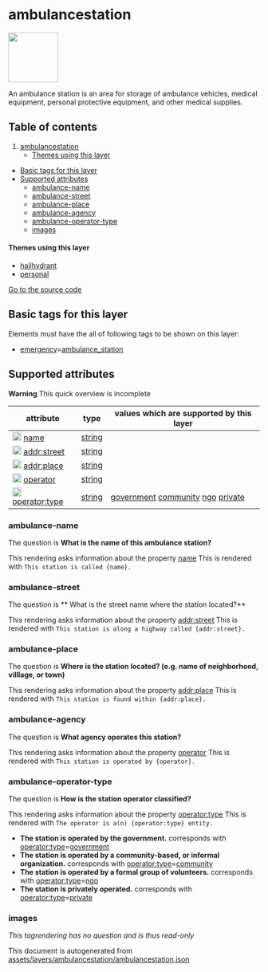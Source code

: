 

 ambulancestation 
==================



<img src='https://mapcomplete.osm.be/./assets/themes/hailhydrant/Twemoji_1f691.svg' height="100px"> 

An ambulance station is an area for storage of ambulance vehicles, medical equipment, personal protective equipment, and other medical supplies.




## Table of contents

1. [ambulancestation](#ambulancestation)
      * [Themes using this layer](#themes-using-this-layer)
  - [Basic tags for this layer](#basic-tags-for-this-layer)
  - [Supported attributes](#supported-attributes)
    + [ambulance-name](#ambulance-name)
    + [ambulance-street](#ambulance-street)
    + [ambulance-place](#ambulance-place)
    + [ambulance-agency](#ambulance-agency)
    + [ambulance-operator-type](#ambulance-operator-type)
    + [images](#images)










#### Themes using this layer 





  - [hailhydrant](https://mapcomplete.osm.be/hailhydrant)
  - [personal](https://mapcomplete.osm.be/personal)


[Go to the source code](../assets/layers/ambulancestation/ambulancestation.json)



 Basic tags for this layer 
---------------------------



Elements must have the all of following tags to be shown on this layer:



  - <a href='https://wiki.openstreetmap.org/wiki/Key:emergency' target='_blank'>emergency</a>=<a href='https://wiki.openstreetmap.org/wiki/Tag:emergency%3Dambulance_station' target='_blank'>ambulance_station</a>




 Supported attributes 
----------------------



**Warning** This quick overview is incomplete



attribute | type | values which are supported by this layer
----------- | ------ | ------------------------------------------
[<img src='https://mapcomplete.osm.be/assets/svg/statistics.svg' height='18px'>](https://taginfo.openstreetmap.org/keys/name#values) [name](https://wiki.openstreetmap.org/wiki/Key:name) | [string](../SpecialInputElements.md#string) | 
[<img src='https://mapcomplete.osm.be/assets/svg/statistics.svg' height='18px'>](https://taginfo.openstreetmap.org/keys/addr:street#values) [addr:street](https://wiki.openstreetmap.org/wiki/Key:addr:street) | [string](../SpecialInputElements.md#string) | 
[<img src='https://mapcomplete.osm.be/assets/svg/statistics.svg' height='18px'>](https://taginfo.openstreetmap.org/keys/addr:place#values) [addr:place](https://wiki.openstreetmap.org/wiki/Key:addr:place) | [string](../SpecialInputElements.md#string) | 
[<img src='https://mapcomplete.osm.be/assets/svg/statistics.svg' height='18px'>](https://taginfo.openstreetmap.org/keys/operator#values) [operator](https://wiki.openstreetmap.org/wiki/Key:operator) | [string](../SpecialInputElements.md#string) | 
[<img src='https://mapcomplete.osm.be/assets/svg/statistics.svg' height='18px'>](https://taginfo.openstreetmap.org/keys/operator:type#values) [operator:type](https://wiki.openstreetmap.org/wiki/Key:operator:type) | [string](../SpecialInputElements.md#string) | [government](https://wiki.openstreetmap.org/wiki/Tag:operator:type%3Dgovernment) [community](https://wiki.openstreetmap.org/wiki/Tag:operator:type%3Dcommunity) [ngo](https://wiki.openstreetmap.org/wiki/Tag:operator:type%3Dngo) [private](https://wiki.openstreetmap.org/wiki/Tag:operator:type%3Dprivate)




### ambulance-name 



The question is **What is the name of this ambulance station?**

This rendering asks information about the property  [name](https://wiki.openstreetmap.org/wiki/Key:name) 
This is rendered with `This station is called {name}.`



### ambulance-street 



The question is ** What is the street name where the station located?**

This rendering asks information about the property  [addr:street](https://wiki.openstreetmap.org/wiki/Key:addr:street) 
This is rendered with `This station is along a highway called {addr:street}.`



### ambulance-place 



The question is **Where is the station located? (e.g. name of neighborhood, villlage, or town)**

This rendering asks information about the property  [addr:place](https://wiki.openstreetmap.org/wiki/Key:addr:place) 
This is rendered with `This station is found within {addr:place}.`



### ambulance-agency 



The question is **What agency operates this station?**

This rendering asks information about the property  [operator](https://wiki.openstreetmap.org/wiki/Key:operator) 
This is rendered with `This station is operated by {operator}.`








### ambulance-operator-type 



The question is **How is the station operator classified?**

This rendering asks information about the property  [operator:type](https://wiki.openstreetmap.org/wiki/Key:operator:type) 
This is rendered with `The operator is a(n) {operator:type} entity.`



  - **The station is operated by the government.** corresponds with <a href='https://wiki.openstreetmap.org/wiki/Key:operator:type' target='_blank'>operator:type</a>=<a href='https://wiki.openstreetmap.org/wiki/Tag:operator:type%3Dgovernment' target='_blank'>government</a>
  - **The station is operated by a community-based, or informal organization.** corresponds with <a href='https://wiki.openstreetmap.org/wiki/Key:operator:type' target='_blank'>operator:type</a>=<a href='https://wiki.openstreetmap.org/wiki/Tag:operator:type%3Dcommunity' target='_blank'>community</a>
  - **The station is operated by a formal group of volunteers.** corresponds with <a href='https://wiki.openstreetmap.org/wiki/Key:operator:type' target='_blank'>operator:type</a>=<a href='https://wiki.openstreetmap.org/wiki/Tag:operator:type%3Dngo' target='_blank'>ngo</a>
  - **The station is privately operated.** corresponds with <a href='https://wiki.openstreetmap.org/wiki/Key:operator:type' target='_blank'>operator:type</a>=<a href='https://wiki.openstreetmap.org/wiki/Tag:operator:type%3Dprivate' target='_blank'>private</a>




### images 



_This tagrendering has no question and is thus read-only_

 

This document is autogenerated from [assets/layers/ambulancestation/ambulancestation.json](https://github.com/pietervdvn/MapComplete/blob/develop/assets/layers/ambulancestation/ambulancestation.json)